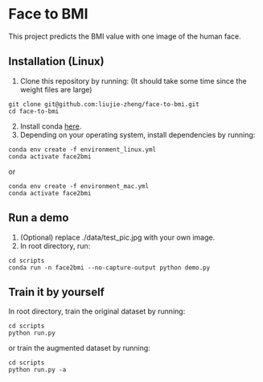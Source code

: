 # Face to BMI
This project predicts the BMI value with one image of the human face.

## Installation (Linux)
1. Clone this repository by running: (It should take some time since the weight files are large)
```
git clone git@github.com:liujie-zheng/face-to-bmi.git
cd face-to-bmi
```
2. Install conda [here](https://conda.io/projects/conda/en/latest/user-guide/install/index.html).
3. Depending on your operating system, install dependencies by running: 
```
conda env create -f environment_linux.yml
conda activate face2bmi
```
or
```
conda env create -f environment_mac.yml
conda activate face2bmi
```

## Run a demo
1. (Optional) replace ./data/test_pic.jpg with your own image.
2. In root directory, run:
```
cd scripts
conda run -n face2bmi --no-capture-output python demo.py
```

## Train it by yourself
In root directory, train the original dataset by running:
```
cd scripts
python run.py
```
or train the augmented dataset by running:
```
cd scripts
python run.py -a
```
